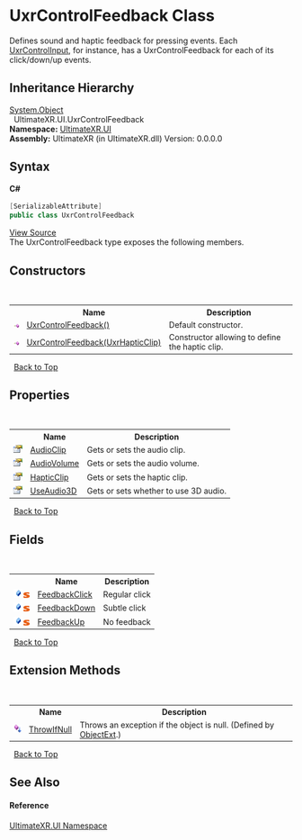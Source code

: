 # UxrControlFeedback Class
 

Defines sound and haptic feedback for pressing events. Each <a href="T_UltimateXR_UI_UnityInputModule_Controls_UxrControlInput">UxrControlInput</a>, for instance, has a UxrControlFeedback for each of its click/down/up events.


## Inheritance Hierarchy
<a href="https://docs.microsoft.com/dotnet/api/system.object" target="_blank" rel="noopener noreferrer">System.Object</a><br />&nbsp;&nbsp;UltimateXR.UI.UxrControlFeedback<br />
**Namespace:**&nbsp;<a href="N_UltimateXR_UI">UltimateXR.UI</a><br />**Assembly:**&nbsp;UltimateXR (in UltimateXR.dll) Version: 0.0.0.0

## Syntax

**C#**<br />
``` C#
[SerializableAttribute]
public class UxrControlFeedback
```

<a href="UltimateXR/Scripts/UI/UxrControlFeedback.cs" rel="noopener noreferrer" title="View the source code">View Source</a><br />
The UxrControlFeedback type exposes the following members.


## Constructors
&nbsp;<table><tr><th></th><th>Name</th><th>Description</th></tr><tr><td>![Public method](media/pubmethod.gif "Public method")</td><td><a href="M_UltimateXR_UI_UxrControlFeedback__ctor">UxrControlFeedback()</a></td><td>
Default constructor.</td></tr><tr><td>![Public method](media/pubmethod.gif "Public method")</td><td><a href="M_UltimateXR_UI_UxrControlFeedback__ctor_1">UxrControlFeedback(UxrHapticClip)</a></td><td>
Constructor allowing to define the haptic clip.</td></tr></table>&nbsp;
<a href="#uxrcontrolfeedback-class">Back to Top</a>

## Properties
&nbsp;<table><tr><th></th><th>Name</th><th>Description</th></tr><tr><td>![Public property](media/pubproperty.gif "Public property")</td><td><a href="P_UltimateXR_UI_UxrControlFeedback_AudioClip">AudioClip</a></td><td>
Gets or sets the audio clip.</td></tr><tr><td>![Public property](media/pubproperty.gif "Public property")</td><td><a href="P_UltimateXR_UI_UxrControlFeedback_AudioVolume">AudioVolume</a></td><td>
Gets or sets the audio volume.</td></tr><tr><td>![Public property](media/pubproperty.gif "Public property")</td><td><a href="P_UltimateXR_UI_UxrControlFeedback_HapticClip">HapticClip</a></td><td>
Gets or sets the haptic clip.</td></tr><tr><td>![Public property](media/pubproperty.gif "Public property")</td><td><a href="P_UltimateXR_UI_UxrControlFeedback_UseAudio3D">UseAudio3D</a></td><td>
Gets or sets whether to use 3D audio.</td></tr></table>&nbsp;
<a href="#uxrcontrolfeedback-class">Back to Top</a>

## Fields
&nbsp;<table><tr><th></th><th>Name</th><th>Description</th></tr><tr><td>![Public field](media/pubfield.gif "Public field")![Static member](media/static.gif "Static member")</td><td><a href="F_UltimateXR_UI_UxrControlFeedback_FeedbackClick">FeedbackClick</a></td><td>
Regular click</td></tr><tr><td>![Public field](media/pubfield.gif "Public field")![Static member](media/static.gif "Static member")</td><td><a href="F_UltimateXR_UI_UxrControlFeedback_FeedbackDown">FeedbackDown</a></td><td>
Subtle click</td></tr><tr><td>![Public field](media/pubfield.gif "Public field")![Static member](media/static.gif "Static member")</td><td><a href="F_UltimateXR_UI_UxrControlFeedback_FeedbackUp">FeedbackUp</a></td><td>
No feedback</td></tr></table>&nbsp;
<a href="#uxrcontrolfeedback-class">Back to Top</a>

## Extension Methods
&nbsp;<table><tr><th></th><th>Name</th><th>Description</th></tr><tr><td>![Public Extension Method](media/pubextension.gif "Public Extension Method")</td><td><a href="M_UltimateXR_Extensions_System_ObjectExt_ThrowIfNull">ThrowIfNull</a></td><td>
Throws an exception if the object is null.
 (Defined by <a href="T_UltimateXR_Extensions_System_ObjectExt">ObjectExt</a>.)</td></tr></table>&nbsp;
<a href="#uxrcontrolfeedback-class">Back to Top</a>

## See Also


#### Reference
<a href="N_UltimateXR_UI">UltimateXR.UI Namespace</a><br />